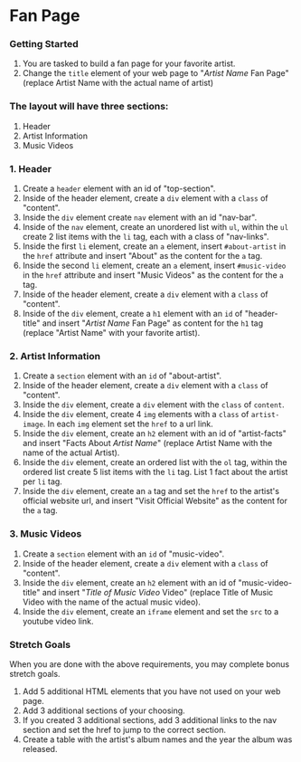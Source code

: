 # Fan Page

### Getting Started

1. You are tasked to build a fan page for your favorite artist.
2. Change the `title` element of your web page to "_Artist Name_ Fan Page" (replace Artist Name with the actual name of artist)

### The layout will have three sections:

1. Header
2. Artist Information
3. Music Videos

### 1. Header

1. Create a `header` element with an id of "top-section".
2. Inside of the header element, create a `div` element with a `class` of "content".
3. Inside the `div` element create `nav` element with an id "nav-bar".
4. Inside of the `nav` element, create an unordered list with `ul`, within the `ul` create 2 list items with the `li` tag, each with a class of "nav-links".
5. Inside the first `li` element, create an `a` element, insert `#about-artist` in the `href` attribute and insert "About" as the content for the `a` tag.
6. Inside the second `li` element, create an `a` element, insert `#music-video` in the `href` attribute and insert "Music Videos" as the content for the `a` tag.
7. Inside of the header element, create a `div` element with a `class` of "content".
8. Inside of the `div` element, create a `h1` element with an `id` of "header-title" and insert "_Artist Name_ Fan Page" as content for the `h1` tag (replace "Artist Name" with your favorite artist).

### 2. Artist Information

1. Create a `section` element with an `id` of "about-artist".
2. Inside of the header element, create a `div` element with a `class` of "content".
3. Inside the `div` element, create a `div` element with the `class` of `content`.
4. Inside the `div` element, create 4 `img` elements with a `class` of `artist-image`. In each `img` element set the `href` to a url link.
5. Inside the `div` element, create an `h2` element with an id of "artist-facts" and insert "Facts About _Artist Name_" (replace Artist Name with the name of the actual Artist).
6. Inside the `div` element, create an ordered list with the `ol` tag, within the ordered list create 5 list items with the `li` tag. List 1 fact about the artist per `li` tag.
7. Inside the `div` element, create an `a` tag and set the `href` to the artist's official website url, and insert "Visit Official Website" as the content for the `a` tag.

### 3. Music Videos

1. Create a `section` element with an `id` of "music-video".
2. Inside of the header element, create a `div` element with a `class` of "content".
3. Inside the `div` element, create an `h2` element with an id of "music-video-title" and insert "_Title of Music Video_ Video" (replace Title of Music Video with the name of the actual music video).
4. Inside the `div` element, create an `iframe` element and set the `src` to a youtube video link.

### Stretch Goals

When you are done with the above requirements, you may complete bonus stretch goals.

1. Add 5 additional HTML elements that you have not used on your web page.
2. Add 3 additional sections of your choosing.
3. If you created 3 additional sections, add 3 additional links to the nav section and set the href to jump to the correct section.
4. Create a table with the artist's album names and the year the album was released.
